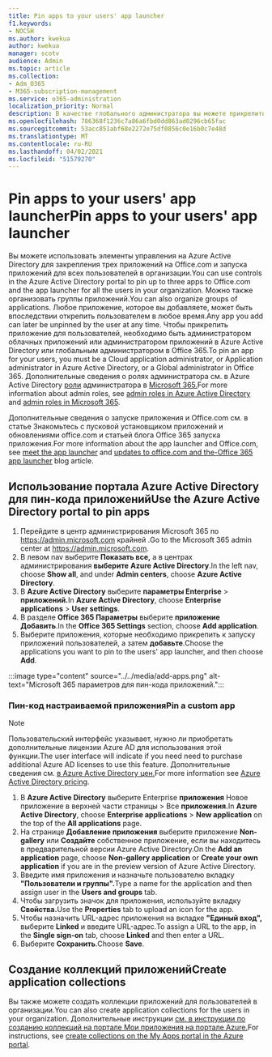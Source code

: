 ```yaml
---
title: Pin apps to your users' app launcher
f1.keywords:
- NOCSH
ms.author: kwekua
author: kwekua
manager: scotv
audience: Admin
ms.topic: article
ms.collection:
- Adm_O365
- M365-subscription-management
ms.service: o365-administration
localization_priority: Normal
description: В качестве глобального администратора вы можете прикрепить до трех приложений к запуску приложений пользователей.
ms.openlocfilehash: 786368f1236c7a86a6fbd0dd863ad0296cb65fac
ms.sourcegitcommit: 53acc851abf68e2272e75df0856c0e16b0c7e48d
ms.translationtype: MT
ms.contentlocale: ru-RU
ms.lasthandoff: 04/02/2021
ms.locfileid: "51579270"
---
```

# <a name="pin-apps-to-your-users-app-launcher"></a><span data-ttu-id="fae4c-103">Pin apps to your users' app launcher</span><span class="sxs-lookup"><span data-stu-id="fae4c-103">Pin apps to your users' app launcher</span></span>

<span data-ttu-id="fae4c-104">Вы можете использовать элементы управления на Azure Active Directory для закрепления трех приложений на Office.com и запуска приложений для всех пользователей в организации.</span><span class="sxs-lookup"><span data-stu-id="fae4c-104">You can use controls in the Azure Active Directory portal to pin up to three apps to Office.com and the app launcher for all the users in your organization.</span></span> <span data-ttu-id="fae4c-105">Можно также организовать группы приложений.</span><span class="sxs-lookup"><span data-stu-id="fae4c-105">You can also organize groups of applications.</span></span> <span data-ttu-id="fae4c-106">Любое приложение, которое вы добавляете, может быть впоследствии открепить пользователем в любое время.</span><span class="sxs-lookup"><span data-stu-id="fae4c-106">Any app you add can later be unpinned by the user at any time.</span></span> <span data-ttu-id="fae4c-107">Чтобы прикрепить приложение для пользователей, необходимо быть администратором облачных приложений или администратором приложений в Azure Active Directory или глобальным администратором в Office 365.</span><span class="sxs-lookup"><span data-stu-id="fae4c-107">To pin an app for your users, you must be a Cloud application administrator, or Application administrator in Azure Active Directory, or a Global administrator in Office 365.</span></span> <span data-ttu-id="fae4c-108">Дополнительные сведения о ролях администратора см. в Azure Active Directory [роли](/azure/active-directory/users-groups-roles/directory-assign-admin-roles) администратора в [Microsoft 365.](../add-users/about-admin-roles.md)</span><span class="sxs-lookup"><span data-stu-id="fae4c-108">For more information about admin roles, see [admin roles in Azure Active Directory](/azure/active-directory/users-groups-roles/directory-assign-admin-roles) and [admin roles in Microsoft 365](../add-users/about-admin-roles.md).</span></span> 

<span data-ttu-id="fae4c-109">Дополнительные сведения о запуске приложения и Office.com [](https://support.microsoft.com/office/79f12104-6fed-442f-96a0-eb089a3f476a) см. в [](https://techcommunity.microsoft.com/t5/office-365-blog/updates-to-office-com-and-the-office-365-app-launcher/ba-p/1150503) статье Знакомьтесь с пусковой установщиком приложений и обновлениями office.com и статьей блога Office 365 запуска приложения.</span><span class="sxs-lookup"><span data-stu-id="fae4c-109">For more information about the app launcher and Office.com, see [meet the app launcher](https://support.microsoft.com/office/79f12104-6fed-442f-96a0-eb089a3f476a) and [updates to office.com and the-Office 365 app launcher](https://techcommunity.microsoft.com/t5/office-365-blog/updates-to-office-com-and-the-office-365-app-launcher/ba-p/1150503) blog article.</span></span>

## <a name="use-the-azure-active-directory-portal-to-pin-apps"></a><span data-ttu-id="fae4c-110">Использование портала Azure Active Directory для пин-кода приложений</span><span class="sxs-lookup"><span data-stu-id="fae4c-110">Use the Azure Active Directory portal to pin apps</span></span>

1. <span data-ttu-id="fae4c-111">Перейдите в центр администрирования Microsoft 365 по <a href="https://go.microsoft.com/fwlink/p/?linkid=2024339" target="_blank">https://admin.microsoft.com</a> крайней .</span><span class="sxs-lookup"><span data-stu-id="fae4c-111">Go to the Microsoft 365 admin center at <a href="https://go.microsoft.com/fwlink/p/?linkid=2024339" target="_blank">https://admin.microsoft.com</a>.</span></span>
2. <span data-ttu-id="fae4c-112">В левом nav выберите **Показать все,** а в центрах администрирования **выберите** **Azure Active Directory**.</span><span class="sxs-lookup"><span data-stu-id="fae4c-112">In the left nav, choose **Show all**, and under **Admin centers**, choose **Azure Active Directory**.</span></span>
3. <span data-ttu-id="fae4c-113">В **Azure Active Directory** выберите **параметры Enterprise**  >  **приложений.**</span><span class="sxs-lookup"><span data-stu-id="fae4c-113">In **Azure Active Directory**, choose **Enterprise applications** > **User settings**.</span></span>
4. <span data-ttu-id="fae4c-114">В разделе **Office 365 Параметры** выберите **приложение Добавить**.</span><span class="sxs-lookup"><span data-stu-id="fae4c-114">In the **Office 365 Settings** section, choose **Add application**.</span></span>
5. <span data-ttu-id="fae4c-115">Выберите приложения, которые необходимо прикрепить к запуску приложений пользователей, а затем **добавьте**.</span><span class="sxs-lookup"><span data-stu-id="fae4c-115">Choose the applications you want to pin to the users' app launcher, and then choose **Add**.</span></span>

:::image type="content" source="../../media/add-apps.png" alt-text="Microsoft 365 параметров для пин-кода приложений.":::

### <a name="pin-a-custom-app"></a><span data-ttu-id="fae4c-117">Пин-код настраиваемой приложения</span><span class="sxs-lookup"><span data-stu-id="fae4c-117">Pin a custom app</span></span>

> [!NOTE]
> <span data-ttu-id="fae4c-118">Пользовательский интерфейс указывает, нужно ли приобретать дополнительные лицензии Azure AD для использования этой функции.</span><span class="sxs-lookup"><span data-stu-id="fae4c-118">The user interface will indicate if you need need to purchase additional Azure AD licenses to use this feature.</span></span> <span data-ttu-id="fae4c-119">Дополнительные сведения см. [в Azure Active Directory цен.](https://azure.microsoft.com/pricing/details/active-directory/)</span><span class="sxs-lookup"><span data-stu-id="fae4c-119">For more information see [Azure Active Directory pricing](https://azure.microsoft.com/pricing/details/active-directory/).</span></span>

1. <span data-ttu-id="fae4c-120">В **Azure Active Directory** выберите Enterprise **приложения** Новое приложение в верхней части страницы  >   Все **приложения.**</span><span class="sxs-lookup"><span data-stu-id="fae4c-120">In **Azure Active Directory**, choose **Enterprise applications** > **New application** on the top of the **All applications** page.</span></span>
2. <span data-ttu-id="fae4c-121">На странице **Добавление приложения** выберите приложение **Non-gallery** или **Создайте** собственное приложение, если вы находитесь в предварительной версии Azure Active Directory.</span><span class="sxs-lookup"><span data-stu-id="fae4c-121">On the **Add an application** page, choose **Non-gallery application** or **Create your own application** if you are in the preview version of Azure Active Directory.</span></span> 
3. <span data-ttu-id="fae4c-122">Введите имя приложения и назначьте пользователю вкладку **"Пользователи и группы".**</span><span class="sxs-lookup"><span data-stu-id="fae4c-122">Type a name for the application and then assign user in the **Users and groups** tab.</span></span>
4. <span data-ttu-id="fae4c-123">Чтобы загрузить значок для приложения, используйте вкладку **Свойства.**</span><span class="sxs-lookup"><span data-stu-id="fae4c-123">Use the **Properties** tab to upload an icon for the app.</span></span>
5. <span data-ttu-id="fae4c-124">Чтобы назначить URL-адрес приложения на вкладке **"Единый вход",** выберите **Linked** и введите URL-адрес.</span><span class="sxs-lookup"><span data-stu-id="fae4c-124">To assign a URL to the app, in the **Single sign-on** tab, choose **Linked** and then enter a URL.</span></span>
6. <span data-ttu-id="fae4c-125">Выберите **Сохранить**.</span><span class="sxs-lookup"><span data-stu-id="fae4c-125">Choose **Save**.</span></span>

## <a name="create-application-collections"></a><span data-ttu-id="fae4c-126">Создание коллекций приложений</span><span class="sxs-lookup"><span data-stu-id="fae4c-126">Create application collections</span></span>

<span data-ttu-id="fae4c-127">Вы также можете создать коллекции приложений для пользователей в организации.</span><span class="sxs-lookup"><span data-stu-id="fae4c-127">You can also create application collections for the users in your organization.</span></span> <span data-ttu-id="fae4c-128">Дополнительные инструкции [см. в инструкции по созданию коллекций на портале Мои приложения на портале Azure.](/azure/active-directory/manage-apps/access-panel-collections)</span><span class="sxs-lookup"><span data-stu-id="fae4c-128">For instructions, see [create collections on the My Apps portal in the Azure portal](/azure/active-directory/manage-apps/access-panel-collections).</span></span>